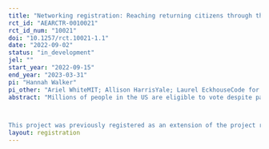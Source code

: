 ```yaml
---
title: "Networking registration: Reaching returning citizens through their loved ones"
rct_id: "AEARCTR-0010021"
rct_id_num: "10021"
doi: "10.1257/rct.10021-1.1"
date: "2022-09-02"
status: "in_development"
jel: ""
start_year: "2022-09-15"
end_year: "2023-03-31"
pi: "Hannah Walker"
pi_other: "Ariel WhiteMIT; Allison HarrisYale; Laurel EckhouseCode for America; Jennifer DoleacTexas A&M"
abstract: "Millions of people in the US are eligible to vote despite past felony convictions, but their voter participation rates are extraordinarily low. In this experiment we propose to identify individuals who have felony convictions but who are nevertheless eligible to vote through administrative records of criminal legal involvement together with voter registration records. We will then work with a commercial data vendor to obtain address information for these individuals. We will further use that address information together with voter registration files to find other individuals living in the same household as the focal individual who is justice impacted. We will therefore have a set of individuals who are justice impacted, eligible to vote and unregistered; and a set of individuals who are not justice impacted, who live at the same address as the justice impacted person, and who are registered to vote. We will then randomize individuals into one of three groups: justice impacted individuals who will personally receive a mailer prompting them to register; justice impacted people who will not receive a mailer, but whose house mate will receive a mailer encouraging them to help their justice impacted loved one register; and a control group. In this way, we will evaluate the effectiveness of enlisting network members in the process of registering and turning out justice impacted people.

This project was previously registered as an extension of the project registered under this AEA number: AEARCTR-0004574 and under this OSF project: osf.io/xq8eh; we have determined that the network approach is deserving of its own project registration. Further details for the new project can be found here: osf.io/x6ahe"
layout: registration
---
```


